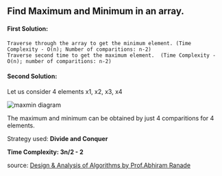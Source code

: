 ## Find Maximum and Minimum in an array.

#### First Solution:
```
Traverse through the array to get the minimum element. (Time Complexity - O(n); Number of comparitions: n-2)
Traverse second time to get the maximum element.  (Time Complexity - O(n); number of comparitions: n-2)
```

#### Second Solution:
Let us consider 4 elements x1, x2, x3, x4

![maxmin diagram](https://cloud.githubusercontent.com/assets/3127498/17457773/331e1bc6-5bcf-11e6-8bd3-1645cec1988b.png)
 
 The maximum and minimum can be obtained by just 4 comparitions for 4 elements.
 
 Strategy used: **Divide and Conquer**
 
 **Time Complexity: 3n/2 - 2**
 
 source: 
[Design & Analysis of Algorithms by Prof.Abhiram Ranade](http://www.nptelvideos.in/2012/11/design-analysis-of-algorithms.html)
